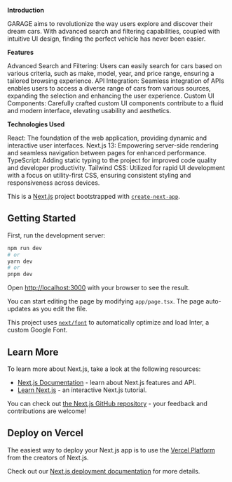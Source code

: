 **Introduction**

GARAGE aims to revolutionize the way users explore and discover their dream cars. With advanced search and filtering capabilities, coupled with intuitive UI design, finding the perfect vehicle has never been easier.

**Features**

Advanced Search and Filtering: Users can easily search for cars based on various criteria, such as make, model, year, and price range, ensuring a tailored browsing experience.
API Integration: Seamless integration of APIs enables users to access a diverse range of cars from various sources, expanding the selection and enhancing the user experience.
Custom UI Components: Carefully crafted custom UI components contribute to a fluid and modern interface, elevating usability and aesthetics.

**Technologies Used**

React: The foundation of the web application, providing dynamic and interactive user interfaces.
Next.js 13: Empowering server-side rendering and seamless navigation between pages for enhanced performance.
TypeScript: Adding static typing to the project for improved code quality and developer productivity.
Tailwind CSS: Utilized for rapid UI development with a focus on utility-first CSS, ensuring consistent styling and responsiveness across devices.

This is a [Next.js](https://nextjs.org/) project bootstrapped with [`create-next-app`](https://github.com/vercel/next.js/tree/canary/packages/create-next-app).

## Getting Started

First, run the development server:

```bash
npm run dev
# or
yarn dev
# or
pnpm dev
```

Open [http://localhost:3000](http://localhost:3000) with your browser to see the result.

You can start editing the page by modifying `app/page.tsx`. The page auto-updates as you edit the file.

This project uses [`next/font`](https://nextjs.org/docs/basic-features/font-optimization) to automatically optimize and load Inter, a custom Google Font.

## Learn More

To learn more about Next.js, take a look at the following resources:

- [Next.js Documentation](https://nextjs.org/docs) - learn about Next.js features and API.
- [Learn Next.js](https://nextjs.org/learn) - an interactive Next.js tutorial.

You can check out [the Next.js GitHub repository](https://github.com/vercel/next.js/) - your feedback and contributions are welcome!

## Deploy on Vercel

The easiest way to deploy your Next.js app is to use the [Vercel Platform](https://vercel.com/new?utm_medium=default-template&filter=next.js&utm_source=create-next-app&utm_campaign=create-next-app-readme) from the creators of Next.js.

Check out our [Next.js deployment documentation](https://nextjs.org/docs/deployment) for more details.
